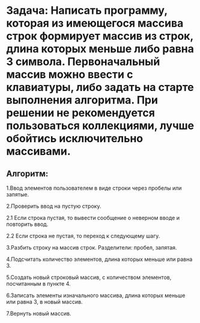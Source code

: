 # Задача: Написать программу, которая из имеющегося массива строк формирует массив из строк, длина которых меньше либо равна 3 символа. Первоначальный массив можно ввести с клавиатуры, либо задать на старте выполнения алгоритма. При решении не рекомендуется пользоваться коллекциями, лучше обойтись исключительно массивами.

## Алгоритм:

1.Ввод элементов пользователем в виде строки через пробелы или запятые.

2.Проверить ввод на пустую строку.

2.1 Если строка пустая, то вывести сообщение о неверном вводе и повторить ввод.

2.2 Если строка не пустая, то переход к следующему шагу.

3.Разбить строку на массив строк. Разделители: пробел, запятая.

4.Подсчитать количество элементов, длина которых меньше или равна 3.

5.Создать новый строковый массив, с количеством элементов, посчитанным в пункте 4.

6.Записать элементы изначального массива, длина которых меньше или равна 3, в новый массив.

7.Вернуть новый массив.